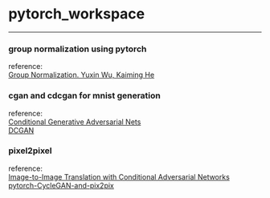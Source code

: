 # pytorch_workspace

---

### group normalization using pytorch
reference:  
[Group Normalization. Yuxin Wu, Kaiming He](https://arxiv.org/pdf/1803.08494.pdf)


### cgan and cdcgan for mnist generation
reference:  
[Conditional Generative Adversarial Nets](https://arxiv.org/pdf/1411.1784.pdf)  
[DCGAN](https://arxiv.org/abs/1511.06434)


### pixel2pixel
reference:  
[Image-to-Image Translation with Conditional Adversarial Networks](https://arxiv.org/pdf/1611.07004v1.pdf)  
[pytorch-CycleGAN-and-pix2pix](https://github.com/junyanz/pytorch-CycleGAN-and-pix2pix)  
